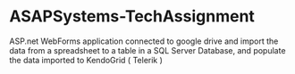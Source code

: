 # ASAPSystems-TechAssignment
ASP.net WebForms application connected to google drive and import the data from a spreadsheet to a table in a SQL Server Database, and populate the data imported to KendoGrid ( Telerik ) 
